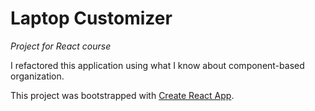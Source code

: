 # Laptop Customizer
_Project for React course_

I refactored this application using what I know about component-based organization. 


This project was bootstrapped with [Create React App](https://github.com/facebook/create-react-app).
